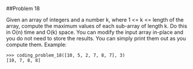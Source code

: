 ##Problem 18

Given an array of integers and a number k, where 1 <= k <= length of the array, compute the maximum values of each
sub-array of length k. Do this in O(n) time and O(k) space. You can modify the input array in-place and you do not
need to store the results. You can simply print them out as you compute them.
Example:

    >>> coding_problem_18([10, 5, 2, 7, 8, 7], 3)
    [10, 7, 8, 8]